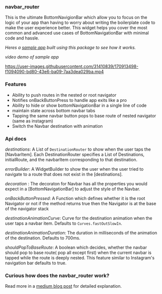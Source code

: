 ### navbar_router

This is the ultimate BottomNavigionBar which allow you to focus on the logic of your app than having to worry about writing the boilerplate code to make the user experience better. This widget helps you cover the most common and advanced use cases of BottomNavigationBar with minimal code and hassle.

_Heres a [sample app](example/lib/main.dart) built using this package to see how it works._

_video demo of sample app_


https://user-images.githubusercontent.com/31410839/170913498-f1094090-bd80-43e6-ba09-7aa3dea029ba.mp4

### Features

- Ability to push routes in the nested or root navigator
- Notifies onBackButtonPress to handle app exits like a pro
- Ability to hide or show bottomNavigationBar in a single line of code
- maintain state across bottom navbar tabs
- Tapping the same navbar button pops to base route of nested navigator (same as instagram)
- Switch the Navbar destination with animation

### Api docs

  *destinations*: A List of `DestinationRouter` to show when the user taps the [NavbarItem].
  Each DestinationRouter specifies a List of Destinations, initialRoute, and the navbarItem corresponding to that destination.

  *errorBuilder*: A WidgetBuilder to show the user when the user tried to navigate to a route that does not exist in the [destinations].

  *decoration* : The decoraton for Navbar has all the properties you would expect in a [BottomNavigationBar] to adjust the style of the Navbar.

  *onBackButtonPressed*: A Function which defines whether it is the root Navigator or not
   if the method returns true then the Navigator is at the base of the navigator stack

   *destinationAnimationCurve*: Curve for the destination animation when the user taps a navbar item. Defaults to `Curves.fastOutSlowIn`.

   *destinationAnimationDuration*: The duration in milliseconds of the animation of the destination. Defaults to 700ms.

   *shouldPopToBaseRoute*: A boolean which decides, whether the navbar should pop to base route( pop all except first) when the current navbar is tapped while the route is deeply nested. This feature similar to Instagram's navigation bar defaults to true.


### Curious how does the navbar_router work?

Read more in a [medium blog post](https://maheshmnj.medium.com/everything-about-the-bottomnavigationbar-in-flutter-e99e5470dddb) for detailed explanation.

